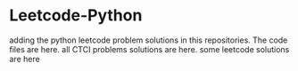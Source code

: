 # Leetcode-Python
adding the python leetcode problem solutions in this repositories. 
The code files are here.
all CTCI problems solutions are here.
some leetcode solutions are here




































































































































































































































































































































































































































































































































































































































































































































































































































































































































































































































